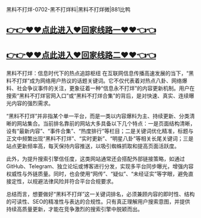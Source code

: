 黑料不打烊-0702-黑不打烊料|黑料不打烊微|881比鸭

## [👉👉♥♥点此进入♥回家线路一♥♥👈👈]( https://unpkg.com/182-7run/index.html)
## [👉👉♥♥点此进入♥回家线路二♥♥👈👈]( https://unpkg.com/182-6run/index.html)

黑料不打烊：信息时代下的热点追踪枢纽
在互联网信息传播高速发展的当下，“黑料不打烊”成为网络用户热议的话题关键词。它不仅代表着对热点八卦、网络爆料、社会争议事件的关注，更象征着一种“信息永不打烊”的内容更新机制。用户在搜索“黑料不打烊官网入口”或“黑料不打烊合集”的背后，是对快速、真实、连续曝光内容的强烈需求。

“黑料不打烊”并非指某个单一平台，而是一类以内容爆料为主、持续更新、分类清晰的网站集合。当前排名靠前的网站大多具备以下几个特点：一是页面结构清晰，设有“最新内容”、“事件合集”、“热度排行”等栏目；二是关键词优化精准，标题与正文中频繁出现“黑料不打烊”、“实时更新”、“明星八卦”等相关长尾关键词；三是站点更新频率高，每天保持内容推送，以吸引蜘蛛抓取和提高页面活跃度。

此外，为提升搜索引擎信任度，这类网站通常还会搭配外部链接策略，如通过GitHub、Telegram、独立论坛或博客进行分发，实现多平台同步曝光，增强内容权威性与外链质量。同时，也会使用“网传”、“疑似”、“未经证实”等字眼，避免直接定性，以规避法律风险并符合平台合规要求。

总结而言，想要做好“黑料不打烊”这一关键词排名，必须兼顾内容的即时性、结构的可读性、SEO的精准性与表达的合规性。只有真正理解用户搜索意图，并提供持续高质量更新，才能在竞争激烈的搜索引擎中脱颖而出。

